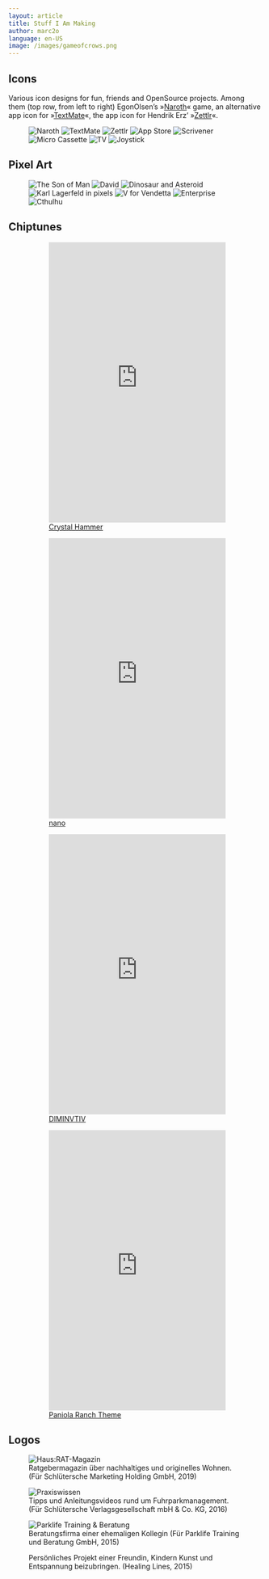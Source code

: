```yaml
---
layout: article
title: Stuff I Am Making
author: marc2o
language: en-US
image: /images/gameofcrows.png
---
```


## Icons

Various icon designs for fun, friends and OpenSource projects. Among them (top row, from left to right) EgonOlsen’s »[Naroth](https://play.google.com/store/apps/details?id=com.threed.jpct.games.rpg&hl=de&gl=US)« game, an alternative app icon for »[TextMate](https://github.com/textmate/textmate)«, the app icon for Hendrik Erz’ »[Zettlr](https://www.zettlr.com)«.

<figure class="grid">
  <img src="/images/icons/naroth.png" alt="Naroth">
  <img src="/images/icons/textmate.png" alt="TextMate">
  <img src="/images/icons/zettlr.png" alt="Zettlr">
  <img src="/images/icons/app-store.png" alt="App Store">
  <img src="/images/icons/scrivener.png" alt="Scrivener">
  <img src="/images/icons/microcassette.png" alt="Micro Cassette">
  <img src="/images/icons/tv.png" alt="TV">
  <img src="/images/icons/joystick.png" alt="Joystick">
</figure>


## Pixel Art

<figure class="grid">
  <img src="/images/pixelart/the-son-of-man.png" alt="The Son of Man">
  <img src="/images/pixelart/david.png" alt="David">
  <img src="/images/pixelart/endgame.png" alt="Dinosaur and Asteroid">
  <img src="/images/pixelart/karl.png" alt="Karl Lagerfeld in pixels">
  <img src="/images/pixelart/vendetta.png" alt="V for Vendetta">
  <img src="/images/pixelart/startrek.png" alt="Enterprise">
  <img src="/images/pixelart/cthulhu.png" alt="Cthulhu">
</figure>

## Chiptunes 

<figure>
	<figure>
		<span style="width:min-content;"><iframe style="border: 0; width: 350px; height: 555px;" src="https://bandcamp.com/EmbeddedPlayer/track=2963001022/size=large/bgcol=ffffff/linkcol=0687f5/tracklist=false/transparent=true/" seamless><a href="https://marc2o.bandcamp.com/track/crystal-hammer">Crystal Hammer by marc2o</a></iframe></span>
		<figcaption><a href="https://marc2o.bandcamp.com/track/crystal-hammer" title="marc2o crystal hammer" target="_blank">Crystal Hammer</a>
		</figcaption>
	</figure>
  <figure>
    <span style="width:min-content;"><iframe style="border: 0; width: 350px; height: 555px;" src="https://bandcamp.com/EmbeddedPlayer/album=2367443789/size=large/bgcol=ffffff/linkcol=0687f5/transparent=true/" seamless><a href="https://marc2o.bandcamp.com/album/nano">nano by marc2o</a></iframe></span>
    <figcaption><a href="https://marc2o.bandcamp.com/album/nano" title="marc2o nano" target="_blank">nano</a>
    </figcaption>
  </figure>
  <figure>
    <span style="width:min-content;"><iframe style="border: 0; width: 350px; height: 555px;" src="https://bandcamp.com/EmbeddedPlayer/album=693831173/size=large/bgcol=ffffff/linkcol=0687f5/transparent=true/" seamless><a href="https://marc2o.bandcamp.com/album/diminvtiv">DIMINVTIV by marc2o</a></iframe></span>
    <figcaption><a href="https://marc2o.bandcamp.com/album/diminvtiv" title="marc2o diminvtiv" target="_blank">DIMINVTIV</a>
    </figcaption>
  </figure>
  <figure>
    <span style="width:min-content;"><iframe style="border: 0; width: 350px; height: 555px;" src="https://bandcamp.com/EmbeddedPlayer/track=686784515/size=large/bgcol=ffffff/linkcol=0687f5/tracklist=false/transparent=true/" seamless><a href="https://marc2o.bandcamp.com/track/paniola-ranch">Paniola Ranch by marc2o</a></iframe></span>
  	<figcaption><a href="https://marc2o.bandcamp.com/track/paniola-ranch" title="marc2o Paniola Ranch" target="_blank">Paniola Ranch Theme</a>
    </figcaption>
  </figure>
</figure>

## Logos

<figure>
  <img src="/images/logos/hausrat.jpg" alt="Haus:RAT-Magazin">
  <figcaption>Ratgebermagazin über nachhaltiges und originelles Wohnen. (Für Schlütersche Marketing Holding GmbH, 2019)</figcaption>
</figure>

<figure>
  <img src="/images/logos/praxis-wissen.jpg" alt="Praxiswissen">
  <figcaption>Tipps und Anleitungsvideos rund um Fuhrparkmanagement. (Für Schlütersche Verlagsgesellschaft mbH & Co. KG, 2016)</figcaption>
</figure>

<figure>
  <img src="/images/logos/parklife.jpg" alt="Parklife Training & Beratung">
  <figcaption>Beratungsfirma einer ehemaligen Kollegin (Für Parklife Training und Beratung GmbH, 2015)</figcaption>
</figure>

<figure>
  <img src="/images/logos/heilende-linien.jpg" alt="">
  <figcaption>Persönliches Projekt einer Freundin, Kindern Kunst und Entspannung beizubringen. (Healing Lines, 2015)</figcaption>
</figure>
